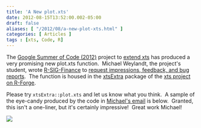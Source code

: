 ```yaml
---
title: 'A New plot.xts'
date: 2012-08-15T13:52:00.002-05:00
draft: false
aliases: [ "/2012/08/a-new-plot-xts.html" ]
categories: [ Articles ]
tags : [xts, Code, R]
---
```


  
The [Google Summer of Code (2012)](http://google-melange.appspot.com/gsoc/homepage/google/gsoc2012) project to [extend xts](http://rwiki.sciviews.org/doku.php?id=developers:projects:gsoc2012:xts) has produced a very promising new plot.xts function.  Michael Weylandt, the project's student, wrote [R-SIG-Finance](https://stat.ethz.ch/mailman/listinfo/r-sig-finance) to [request impressions, feedback, and bug reports](http://draft.blogger.com/%20https://stat.ethz.ch/pipermail/r-sig-finance/2012q3/010652.html).  The function is housed in the [xtsExtra](https://r-forge.r-project.org/scm/viewvc.php/pkg/xtsExtra/?root=xts) package of the [xts project on R-Forge](https://r-forge.r-project.org/projects/xts).  
  
Please try `xtsExtra::plot.xts` and let us know what you think.  A sample of the eye-candy produced by the code in [Michael's email](https://stat.ethz.ch/pipermail/r-sig-finance/2012q3/010652.html) is below.  Granted, this isn't a one-liner, but it's certainly impressive!  Great work Michael!  
  

[![](/post/images/edhec.jpeg)](/post/images/edhec.jpeg)
